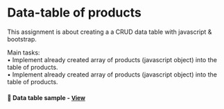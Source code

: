 
# Data-table of products

This assignment is about creating a a CRUD data table with javascript & bootstrap.

Main tasks:
<BR>• Implement already created array of products (javascript object) into the table of products.
<BR>• Implement already created array of products (javascript object) into the table of products.
<!-- <h4>• Implement CRUD<h4>
<h4>• Add validations <h4>
<h4>• Implement filtering function <h4>
<h4>• Implement modal window (#) <h4> -->

<h4>🔹  Data table sample - <a href="https://simonakom.github.io/crud-products-data-table/index.html" style="font-size:small;">View</a><h4>
